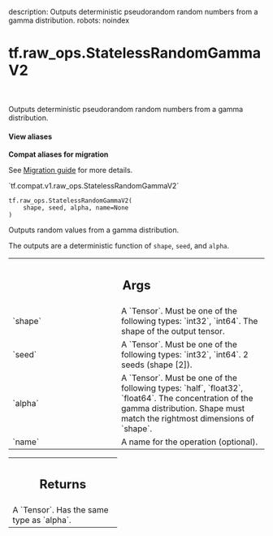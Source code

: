 description: Outputs deterministic pseudorandom random numbers from a gamma distribution.
robots: noindex

# tf.raw_ops.StatelessRandomGammaV2

<!-- Insert buttons and diff -->

<table class="tfo-notebook-buttons tfo-api nocontent" align="left">

</table>



Outputs deterministic pseudorandom random numbers from a gamma distribution.


<section class="expandable">
  <h4 class="showalways">View aliases</h4>
  <p>
<b>Compat aliases for migration</b>
<p>See
<a href="https://www.tensorflow.org/guide/migrate">Migration guide</a> for
more details.</p>
<p>`tf.compat.v1.raw_ops.StatelessRandomGammaV2`</p>
</p>
</section>

<pre class="devsite-click-to-copy prettyprint lang-py tfo-signature-link">
<code>tf.raw_ops.StatelessRandomGammaV2(
    shape, seed, alpha, name=None
)
</code></pre>



<!-- Placeholder for "Used in" -->

Outputs random values from a gamma distribution.

The outputs are a deterministic function of `shape`, `seed`, and `alpha`.

<!-- Tabular view -->
 <table class="responsive fixed orange">
<colgroup><col width="214px"><col></colgroup>
<tr><th colspan="2"><h2 class="add-link">Args</h2></th></tr>

<tr>
<td>
`shape`<a id="shape"></a>
</td>
<td>
A `Tensor`. Must be one of the following types: `int32`, `int64`.
The shape of the output tensor.
</td>
</tr><tr>
<td>
`seed`<a id="seed"></a>
</td>
<td>
A `Tensor`. Must be one of the following types: `int32`, `int64`.
2 seeds (shape [2]).
</td>
</tr><tr>
<td>
`alpha`<a id="alpha"></a>
</td>
<td>
A `Tensor`. Must be one of the following types: `half`, `float32`, `float64`.
The concentration of the gamma distribution. Shape must match the rightmost
dimensions of `shape`.
</td>
</tr><tr>
<td>
`name`<a id="name"></a>
</td>
<td>
A name for the operation (optional).
</td>
</tr>
</table>



<!-- Tabular view -->
 <table class="responsive fixed orange">
<colgroup><col width="214px"><col></colgroup>
<tr><th colspan="2"><h2 class="add-link">Returns</h2></th></tr>
<tr class="alt">
<td colspan="2">
A `Tensor`. Has the same type as `alpha`.
</td>
</tr>

</table>

